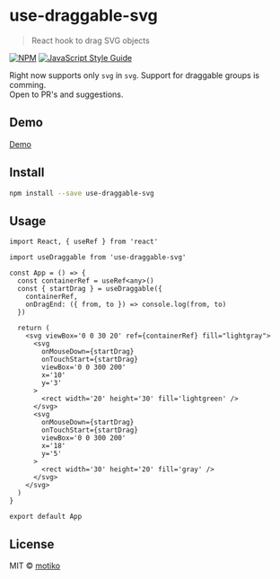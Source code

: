 # use-draggable-svg

> React hook to drag SVG objects

[![NPM](https://img.shields.io/npm/v/use-draggable-svg.svg)](https://www.npmjs.com/package/use-draggable-svg) [![JavaScript Style Guide](https://img.shields.io/badge/code_style-standard-brightgreen.svg)](https://standardjs.com)

Right now supports only `svg` in `svg`. Support for draggable groups is comming.  
Open to PR's and suggestions.


## Demo

[Demo](https://motiko.github.io/use-draggable-svg/)
## Install

```bash
npm install --save use-draggable-svg
```

## Usage

```tsx
import React, { useRef } from 'react'

import useDraggable from 'use-draggable-svg'

const App = () => {
  const containerRef = useRef<any>()
  const { startDrag } = useDraggable({
    containerRef,
    onDragEnd: ({ from, to }) => console.log(from, to)
  })

  return (
    <svg viewBox='0 0 30 20' ref={containerRef} fill="lightgray">
      <svg
        onMouseDown={startDrag}
        onTouchStart={startDrag}
        viewBox='0 0 300 200'
        x='10'
        y='3'
      >
        <rect width='20' height='30' fill='lightgreen' />
      </svg>
      <svg
        onMouseDown={startDrag}
        onTouchStart={startDrag}
        viewBox='0 0 300 200'
        x='18'
        y='5'
      >
        <rect width='30' height='20' fill='gray' />
      </svg>
    </svg>
  )
}

export default App
```

## License

MIT © [motiko](https://github.com/motiko)
